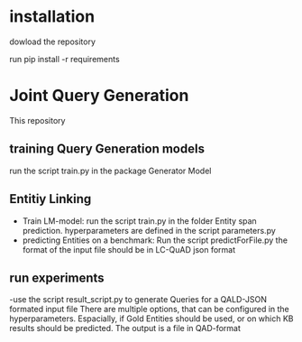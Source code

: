 # installation
dowload the repository

run pip install -r requirements
# Joint Query Generation
This repository 
## training Query Generation models
run the script train.py in the package Generator Model

## Entitiy Linking
- Train LM-model: run the script train.py in the folder Entity span prediction.
hyperparameters are defined in the script parameters.py
- predicting Entities on a benchmark: Run the script predictForFile.py the format of the input file should be in LC-QuAD json format
## run experiments
-use the script result_script.py to generate Queries for a QALD-JSON formated input file
There are multiple options, that can be configured in the hyperparameters.
Espacially, if Gold Entities should be used, or on which KB results should be predicted. The output is a file in QAD-format

